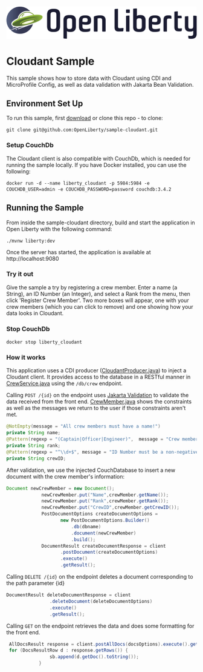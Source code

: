 ![](https://github.com/OpenLiberty/open-liberty/blob/master/logos/logo_horizontal_light_navy.png)
# Cloudant Sample
This sample shows how to store data with Cloudant using CDI and MicroProfile Config, as well as data validation with Jakarta Bean Validation.
## Environment Set Up
To run this sample, first [download](https://github.com/OpenLiberty/sample-cloudant/archive/main.zip) or clone this repo - to clone:
```
git clone git@github.com:OpenLiberty/sample-cloudant.git
```
### Setup CouchDb
The Cloudant client is also compatible with CouchDb, which is needed for running the sample locally. If you have Docker installed, you can use the following:
```
docker run -d --name liberty_cloudant -p 5984:5984 -e COUCHDB_USER=admin -e COUCHDB_PASSWORD=password couchdb:3.4.2
```
## Running the Sample
From inside the sample-cloudant directory, build and start the application in Open Liberty with the following command:
```
./mvnw liberty:dev
```
Once the server has started, the application is available at http://localhost:9080
### Try it out
Give the sample a try by registering a crew member. Enter a name (a String), an ID Number (an Integer), and select a Rank from the menu, then click 'Register Crew Member'.
Two more boxes will appear, one with your crew members (which you can click to remove) and one showing how your data looks in Cloudant.
### Stop CouchDb
```
docker stop liberty_cloudant
```
### How it works
This application uses a CDI producer ([CloudantProducer.java](https://github.com/OpenLiberty/sample-cloudant/blob/main/src/main/java/io/openliberty/sample/cloudant/CloudantProducer.java)) to inject a Cloudant client. It provides access to the database in a RESTful manner in [CrewService.java](https://github.com/OpenLiberty/sample-cloudant/blob/main/src/main/java/io/openliberty/sample/application/CrewService.java) using the `/db/crew` endpoint.

Calling `POST /{id}` on the endpoint uses [Jakarta Validation](https://openliberty.io/guides/bean-validation.html) to validate the data received from the front end. [CrewMember.java](https://github.com/OpenLiberty/sample-cloudant/blob/main/src/main/java/io/openliberty/sample/application/CrewMember.java) shows the constraints as well as the messages we return to the user if those constraints aren't met.
```java
@NotEmpty(message = "All crew members must have a name!")
private String name;
@Pattern(regexp = "(Captain|Officer|Engineer)",  message = "Crew member must be one of the listed ranks!")
private String rank;
@Pattern(regexp = "^\\d+$", message = "ID Number must be a non-negative integer!")
private String crewID;
```
After validation, we use the injected CouchDatabase to insert a new document with the crew member's information:
```java
Document newCrewMember = new Document();
             newCrewMember.put("Name",crewMember.getName());
             newCrewMember.put("Rank",crewMember.getRank());
             newCrewMember.put("CrewID",crewMember.getCrewID());
             PostDocumentOptions createDocumentOptions =
                    new PostDocumentOptions.Builder()
                        .db(dbname)
                        .document(newCrewMember)
                        .build();
             DocumentResult createDocumentResponse = client
                    .postDocument(createDocumentOptions)
                    .execute()
                    .getResult();
```
Calling `DELETE /{id}` on the endpoint deletes a document corresponding to the path parameter {id}
```java
DocumentResult deleteDocumentResponse = client
                .deleteDocument(deleteDocumentOptions)
                .execute()
                .getResult();
```
Calling `GET` on the endpoint retrieves the data and does some formatting for the front end.
```java
 AllDocsResult response = client.postAllDocs(docsOptions).execute().getResult();
 for (DocsResultRow d : response.getRows()) {
                sb.append(d.getDoc().toString());
            }
```